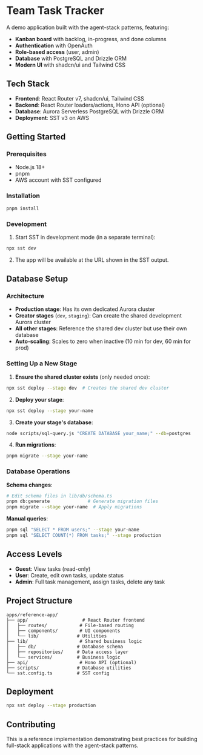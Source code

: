 # Team Task Tracker 

A demo application built with the agent-stack patterns, featuring:

- **Kanban board** with backlog, in-progress, and done columns
- **Authentication** with OpenAuth
- **Role-based access** (user, admin)
- **Database** with PostgreSQL and Drizzle ORM
- **Modern UI** with shadcn/ui and Tailwind CSS

## Tech Stack

- **Frontend**: React Router v7, shadcn/ui, Tailwind CSS
- **Backend**: React Router loaders/actions, Hono API (optional)
- **Database**: Aurora Serverless PostgreSQL with Drizzle ORM
- **Deployment**: SST v3 on AWS

## Getting Started

### Prerequisites

- Node.js 18+
- pnpm
- AWS account with SST configured

### Installation

```bash
pnpm install
```

### Development

1. Start SST in development mode (in a separate terminal):
```bash
npx sst dev
```

2. The app will be available at the URL shown in the SST output.

## Database Setup

### Architecture

- **Production stage**: Has its own dedicated Aurora cluster
- **Creator stages** (`dev`, `staging`): Can create the shared development Aurora cluster
- **All other stages**: Reference the shared dev cluster but use their own database
- **Auto-scaling**: Scales to zero when inactive (10 min for dev, 60 min for prod)

### Setting Up a New Stage

1. **Ensure the shared cluster exists** (only needed once):
```bash
npx sst deploy --stage dev  # Creates the shared dev cluster
```

2. **Deploy your stage**:
```bash
npx sst deploy --stage your-name
```

3. **Create your stage's database**:
```bash
node scripts/sql-query.js "CREATE DATABASE your_name;" --db=postgres
```

4. **Run migrations**:
```bash
pnpm migrate --stage your-name
```

### Database Operations

**Schema changes**:
```bash
# Edit schema files in lib/db/schema.ts
pnpm db:generate              # Generate migration files
pnpm migrate --stage your-name  # Apply migrations
```

**Manual queries**:
```bash
pnpm sql "SELECT * FROM users;" --stage your-name
pnpm sql "SELECT COUNT(*) FROM tasks;" --stage production
```

## Access Levels

- **Guest**: View tasks (read-only)
- **User**: Create, edit own tasks, update status
- **Admin**: Full task management, assign tasks, delete any task

## Project Structure

```
apps/reference-app/
├── app/                    # React Router frontend
│   ├── routes/            # File-based routing
│   ├── components/        # UI components
│   └── lib/              # Utilities
├── lib/                   # Shared business logic
│   ├── db/               # Database schema
│   ├── repositories/     # Data access layer
│   └── services/         # Business logic
├── api/                   # Hono API (optional)
├── scripts/              # Database utilities
└── sst.config.ts         # SST config
```

## Deployment

```bash
npx sst deploy --stage production
```

## Contributing

This is a reference implementation demonstrating best practices for building full-stack applications with the agent-stack patterns.
